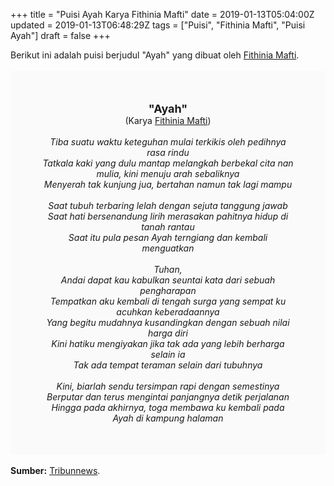 +++
title = "Puisi Ayah Karya Fithinia Mafti"
date = 2019-01-13T05:04:00Z
updated = 2019-01-13T06:48:29Z
tags = ["Puisi", "Fithinia Mafti", "Puisi Ayah"]
draft = false
+++

<div dir="ltr" style="text-align: left;" trbidi="on"><div dir="ltr" style="text-align: left;" trbidi="on"><div style="text-align: justify;">Berikut ini adalah puisi berjudul "Ayah" yang dibuat oleh <a href="https://www.instagram.com/fm.pict/" target="_blank">Fithinia Mafti</a>. </div><br /><div style="background: #FAFAFA; font-size: 14px; height: auto; margin: 0 auto; padding: 50px; text-align: center; width: auto;"><span style="font-size: 18px;"><b>"Ayah"</b></span><br />(Karya <a href="https://www.sekata.web.id/tags/fithinia-mafti" target="_blank">Fithinia Mafti</a>) <br /><br /><i>Tiba suatu waktu keteguhan mulai terkikis oleh pedihnya rasa rindu<br />Tatkala kaki yang dulu mantap melangkah berbekal cita nan mulia, kini menuju arah sebaliknya<br />Menyerah tak kunjung jua, bertahan namun tak lagi mampu<br /><br />Saat tubuh terbaring lelah dengan sejuta tanggung jawab<br />Saat hati bersenandung lirih merasakan pahitnya hidup di tanah rantau<br />Saat itu pula pesan Ayah terngiang dan kembali menguatkan<br /><br />Tuhan,<br />Andai dapat kau kabulkan seuntai kata dari sebuah pengharapan<br />Tempatkan aku kembali di tengah surga yang sempat ku acuhkan keberadaannya<br />Yang begitu mudahnya kusandingkan dengan sebuah nilai harga diri<br />Kini hatiku mengiyakan jika tak ada yang lebih berharga selain ia<br />Tak ada tempat teraman selain dari tubuhnya<br /><br />Kini, biarlah sendu tersimpan rapi dengan semestinya<br />Berputar dan terus mengintai panjangnya detik perjalanan<br />Hingga pada akhirnya, toga membawa ku kembali pada Ayah di kampung halaman</i> </div></div><b><br /></b><b> </b> <b>Sumber:</b> <a href="http://sumsel.tribunnews.com/2018/12/02/puisi-ayah-karya-fithinia-mafti" target="_blank">Tribunnews</a>.</div>
